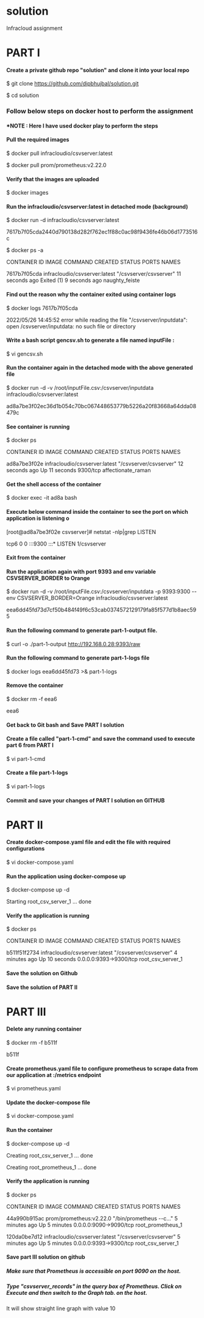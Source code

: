 # solution
Infracloud assignment

# PART I


#### Create a private github repo "solution" and clone it into your local repo


$ git clone https://github.com/dipbhujbal/solution.git

$ cd solution


### Follow below steps on docker host to perform the assignment 
#### *NOTE : Here I have used docker play to perform the steps

#### Pull the required images 

$ docker pull infracloudio/csvserver:latest

$ docker pull prom/prometheus:v2.22.0

#### Verify that the images are uploaded 

$ docker images

#### Run the infracloudio/csvserver:latest in detached mode (background)

$ docker run -d infracloudio/csvserver:latest

7617b7f05cda2440d790138d282f762ec1f88c0ac98f9436fe46b06d1773516c

$ docker ps -a 

CONTAINER ID   IMAGE                           COMMAND                  CREATED          STATUS                     PORTS     NAMES

7617b7f05cda   infracloudio/csvserver:latest   "/csvserver/csvserver"   11 seconds ago   Exited (1) 9 seconds ago             naughty_feiste


#### Find out the reason why the container exited using container logs 

$ docker logs 7617b7f05cda   

2022/05/26 14:45:52 error while reading the file "/csvserver/inputdata": open /csvserver/inputdata: no such file or directory

#### Write a bash script gencsv.sh to generate a file named inputFile :

$ vi gencsv.sh

#### Run the container again in the detached mode with the above generated file 

$ docker run -d  -v /root/inputFile.csv:/csvserver/inputdata infracloudio/csvserver:latest

ad8a7be3f02ec36d1b054c70bc067448653779b5226a20f83668a64dda08479c

#### See container is running

$ docker ps

CONTAINER ID   IMAGE                           COMMAND                  CREATED          STATUS          PORTS      NAMES

ad8a7be3f02e   infracloudio/csvserver:latest   "/csvserver/csvserver"   12 seconds ago   Up 11 seconds   9300/tcp   affectionate_raman

####  Get the shell access of the container 

$ docker exec -it ad8a bash

#### Execute below command inside the container to see the port on which application is listening o

[root@ad8a7be3f02e csvserver]# netstat -nlp|grep LISTEN

tcp6       0      0 :::9300                 :::*                    LISTEN      1/csvserver   

####  Exit from the container 

####  Run the application again with port 9393 and env variable CSVSERVER_BORDER to Orange

$ docker run -d  -v /root/inputFile.csv:/csvserver/inputdata -p 9393:9300 --env CSVSERVER_BORDER=Orange infracloudio/csvserver:latest

eea6dd45fd73d7cf50b484f49f6c53cab0374572129179fa85f577d1b8aec595


####  Run the following command  to generate part-1-output file.

$ curl -o ./part-1-output http://192.168.0.28:9393/raw

####  Run the following command to generate part-1-logs file

$ docker logs eea6dd45fd73 >& part-1-logs


####  Remove the container

$ docker rm -f eea6

eea6


#### Get back to Git bash and Save PART I solution 


####  Create a file called "part-1-cmd" and save the command used to execute part 6 from PART I
$ vi part-1-cmd


####  Create a file part-1-logs  

$ vi part-1-logs

#### Commit and save your changes of PART I solution on GITHUB


# PART II


#### Create docker-compose.yaml file and edit the file with required configurations

$ vi docker-compose.yaml


#### Run the application using docker-compose up

$ docker-compose up -d

Starting root_csv_server_1 ... done

#### Verify the application is running 
$ docker ps 

CONTAINER ID   IMAGE                           COMMAND                  CREATED         STATUS          PORTS                    NAMES

b511f51f2734   infracloudio/csvserver:latest   "/csvserver/csvserver"   4 minutes ago   Up 10 seconds   0.0.0.0:9393->9300/tcp   root_csv_server_1


#### Save the solution on Github


#### Save the solution of PART II 





# PART III

#### Delete any running container

$ docker rm -f b511f

b511f


#### Create prometheus.yaml file to configure prometheus to scrape data from our application at <application>:<port>/metrics endpoint
  
$ vi prometheus.yaml


#### Update the docker-compose file 

$ vi docker-compose.yaml


#### Run the container 
  
$ docker-compose up -d
  
Creating root_csv_server_1 ... done
  
Creating root_prometheus_1 ... done

#### Verify the application is running
  
$ docker ps
  
CONTAINER ID   IMAGE                           COMMAND                  CREATED         STATUS         PORTS                    NAMES
  
44a990b915ac   prom/prometheus:v2.22.0         "/bin/prometheus --c…"   5 minutes ago   Up 5 minutes   0.0.0.0:9090->9090/tcp   root_prometheus_1
  
120da0be7d12   infracloudio/csvserver:latest   "/csvserver/csvserver"   5 minutes ago   Up 5 minutes   0.0.0.0:9393->9300/tcp   root_csv_server_1
  
  
#### Save part III solution on github





##### Make sure that Prometheus is accessible on port 9090 on the host.

##### Type "csvserver_records" in the query box of Prometheus. Click on Execute and then switch to the Graph tab. on the host.
It will show straight line graph with value 10

